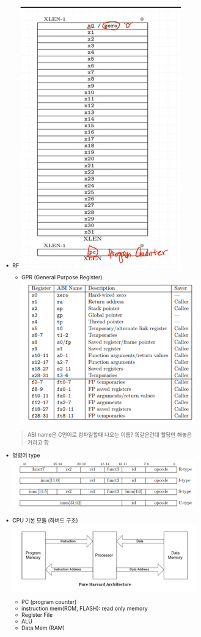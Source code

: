 - RF
![RF]({647C569D-CF35-443D-AEAE-46349CC4D4F4}.png)
    - GPR (General Purpose Register)
    ![alt text]({2BE41FF5-2CEA-4966-A2AC-11BE934DA8D8}.png)
    > ABI name은 C언어로 컴파일할때 나오는 이름?
    > 똑같은건데 할당만 해놓은거라고 함

- 명령어 type
![alt text]({7F670988-08F3-4C11-B74D-95147E9E8F57}.png)

- CPU 기본 모듈 (하버드 구조)
    ![alt text](image.png)
    - PC (program counter)
    - instruction mem(ROM, FLASH): read only memory
    - Register File
    - ALU
    - Data Mem (RAM)

